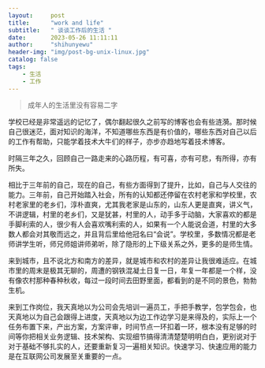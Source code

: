 ```yaml
---
layout:     post
title:      "work and life"
subtitle:   " 谈谈工作后的生活 "
date:       2023-05-26 11:11:11
author:     "shihunyewu"
header-img: "img/post-bg-unix-linux.jpg"
catalog: false
tags:
    - 生活
    - 工作
---
```


> 成年人的生活里没有容易二字

学校已经是非常遥远的记忆了，偶尔翻起很久之前写的博客也会有些涟漪。那时候自己很迷茫，面对知识的海洋，不知道哪些东西是有价值的，哪些东西对自己以后的工作有帮助，只能学着技术大牛们的样子，亦步亦趋地写着技术博客。

时隔三年之久，回顾自己一路走来的心路历程，有可喜，亦有可悲，有所得，亦有所失。

相比于三年前的自己，现在的自己，有些方面得到了提升，比如，自己与人交往的能力。三年前，自己开始踏入社会，所有的认知都还停留在农村老家和学校里，农村老家里的老乡们，淳朴直爽，尤其我老家是山东的，山东人更是直爽，讲义气，不讲逻辑，村里的老乡们，又是犹甚，村里的人，动手多于动脑，大家喜欢的都是手脚利索的人，很少有人会喜欢嘴利索的人，如果有一个人能说会道，村里的大多数人都会对其敬而远之，并且背后里给他冠名曰“会说”。学校里，多数情况都是老师讲学生听，师兄师姐讲师弟听，除了隐形的上下级关系之外，更多的是师生情。

来到城市，且不说北方和南方的差异，就是城市和农村的差异让我很难适应。在城市里的周末是极其无聊的，周遭的钢铁混凝土日复一日，年复一年都是一个样，没有像农村那种春种秋收，每过一段时间去田野里面，都看到的是不同的景色，勃勃生机。

来到工作岗位，我天真地以为公司会先培训一遍员工，手把手教学，包学包会，也天真地以为自己会跟得上进度，天真地以为边工作边学习是来得及的，实际上一个任务布置下来，产出方案，方案评审，时间节点一环扣着一环，根本没有足够的时间等你把相关业务逻辑、技术架构、实现细节搞得清清楚楚明明白白，更别说对于对于基础不够扎实的人，还要重新复习一遍相关知识。快速学习、快速应用的能力是在互联网公司发展至关重要的一点。

